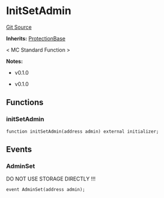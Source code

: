 # InitSetAdmin
[Git Source](https://github.com/metacontract/mc/blob/main/src/devkit/Flattened.sol)

**Inherits:**
[ProtectionBase](../../../02-guides/02-development/03-std-functions/05-std/functions/protected/protection/ProtectionBase.sol/abstract.ProtectionBase.md)

< MC Standard Function >

**Notes:**
- v0.1.0

- v0.1.0


## Functions
### initSetAdmin


```solidity
function initSetAdmin(address admin) external initializer;
```

## Events
### AdminSet
DO NOT USE STORAGE DIRECTLY !!!


```solidity
event AdminSet(address admin);
```

